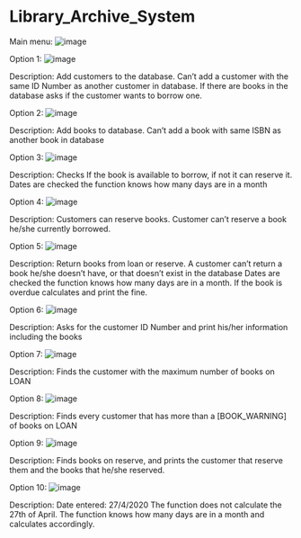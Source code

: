 # Library_Archive_System
 
Main menu:
![image](https://user-images.githubusercontent.com/92368995/167215147-cb78ae89-7230-413a-abd0-eda44e3013f3.png)

Option 1:
![image](https://user-images.githubusercontent.com/92368995/167215212-34ec8256-2db0-4dfc-b80a-3eb2db9f69f2.png)

Description: Add customers to the database. Can’t add a customer with the same ID Number as another customer in database.
If there are books in the database asks if the customer wants to borrow one.

Option 2:
![image](https://user-images.githubusercontent.com/92368995/167215244-6fa69109-e5af-4bf3-8041-791b58e0312b.png)

Description: Add books to database. Can’t add a book with same ISBN as another book in database

Option 3:
![image](https://user-images.githubusercontent.com/92368995/167215432-e5e81893-aefd-4503-ab04-396cbe831554.png)

Description: Checks If the book is available to borrow, if not it can reserve it. Dates are checked the function knows how many days are in a month

Option 4:
![image](https://user-images.githubusercontent.com/92368995/167215534-21315ee5-f20b-46dd-97af-665bd80161e3.png)

Description: Customers can reserve books. Customer can’t reserve a book he/she currently borrowed.

Option 5:
![image](https://user-images.githubusercontent.com/92368995/167215616-d76892ee-7043-4401-b48a-2b0bda31a2a5.png)

Description: Return books from loan or reserve. A customer can’t return a book he/she doesn’t have, or that doesn’t exist in the database
Dates are checked the function knows how many days are in a month. If the book is overdue calculates and print the fine.

Option 6:
![image](https://user-images.githubusercontent.com/92368995/167215831-2529bcc7-8404-4c5a-8f0e-e85afcd13e5b.png)
 
Description: Asks for the customer ID Number and print his/her information including the books

Option 7:
![image](https://user-images.githubusercontent.com/92368995/167215849-13e19fc5-f6ba-448e-b2da-e96299b57839.png)
 
Description: Finds the customer with the maximum number of books on LOAN

Option 8:
![image](https://user-images.githubusercontent.com/92368995/167215867-59554e25-7475-407c-ab35-be487d5f01e3.png)
 
Description: Finds every customer that has more than a [BOOK_WARNING] of books on LOAN

Option 9:
![image](https://user-images.githubusercontent.com/92368995/167215877-7ced8e56-5d05-4fe9-84e5-91ea10c2aa3f.png)
 
Description: Finds books on reserve, and prints the customer that reserve them and the books that he/she reserved.

Option 10:
![image](https://user-images.githubusercontent.com/92368995/167215895-e0d4bc85-d038-4084-8b8e-f245f2f7e868.png)
 
Description: Date entered: 27/4/2020
The function does not calculate the 27th of April.
The function knows how many days are in a month and calculates accordingly.

